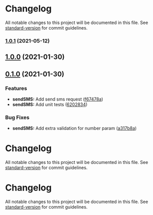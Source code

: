 # Changelog

All notable changes to this project will be documented in this file. See [standard-version](https://github.com/conventional-changelog/standard-version) for commit guidelines.

### [1.0.1](https://github.com/dannystyleart/seeme-client/compare/v1.0.0...v1.0.1) (2021-05-12)

## [1.0.0](https://github.com/dannystyleart/seeme-client/compare/v0.1.0...v1.0.0) (2021-01-30)

## [0.1.0](https://github.com/dannystyleart/seeme-client/compare/v0.1.0-0...v0.1.0) (2021-01-30)


### Features

* **sendSMS:** Add send sms request ([f67478a](https://github.com/dannystyleart/seeme-client/commit/f67478ac9bbd2c21303478c2e3f84a8dc9fa95bd))
* **sendSMS:** Add unit tests ([6202834](https://github.com/dannystyleart/seeme-client/commit/620283482bb5c8bd77ce354560f2fa0499a59099))


### Bug Fixes

* **sendSMS:** Add extra validation for number param ([a317b8a](https://github.com/dannystyleart/seeme-client/commit/a317b8ab6dadcb9e87b81b36826496f1795ed99b))

# Changelog

All notable changes to this project will be documented in this file. See [standard-version](https://github.com/conventional-changelog/standard-version) for commit guidelines.

# Changelog

All notable changes to this project will be documented in this file. See [standard-version](https://github.com/conventional-changelog/standard-version) for commit guidelines.
